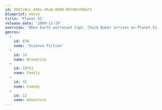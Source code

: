 ```yaml
---
id: 2047c8cc-44be-45a8-8600-867b01fb0af1
blueprint: movie
title: 'Planet 51'
release_date: '2009-11-19'
overview: 'When Earth astronaut Capt. Chuck Baker arrives on Planet 51 -- a world reminiscent of American suburbia circa 1950 -- he tries to avoid capture, recover his spaceship and make it home safely, all with the help of an empathetic little green being.'
genres:
  -
    id: 878
    name: 'Science Fiction'
  -
    id: 16
    name: Animation
  -
    id: 10751
    name: Family
  -
    id: 35
    name: Comedy
  -
    id: 12
    name: Adventure
---
```

